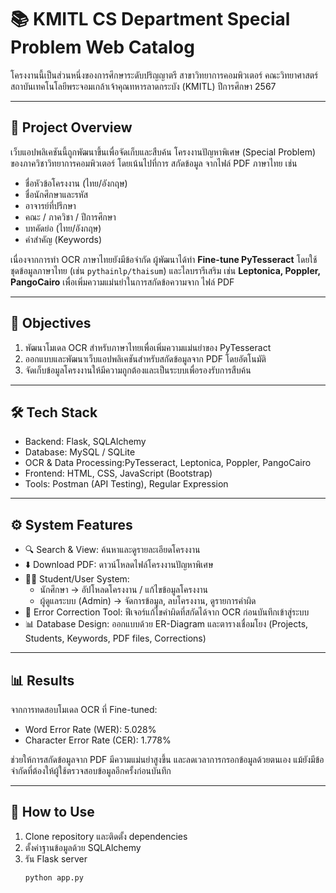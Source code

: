 # 📚 KMITL CS Department Special Problem Web Catalog

โครงงานนี้เป็นส่วนหนึ่งของการศึกษาระดับปริญญาตรี สาขาวิทยาการคอมพิวเตอร์ คณะวิทยาศาสตร์  
สถาบันเทคโนโลยีพระจอมเกล้าเจ้าคุณทหารลาดกระบัง (KMITL) ปีการศึกษา 2567  

---

## 📖 Project Overview
เว็บแอปพลิเคชันนี้ถูกพัฒนาขึ้นเพื่อจัดเก็บและสืบค้น โครงงานปัญหาพิเศษ (Special Problem) ของภาควิชาวิทยาการคอมพิวเตอร์ โดยเน้นไปที่การ สกัดข้อมูล จากไฟล์ PDF ภาษาไทย เช่น  
- ชื่อหัวข้อโครงงาน (ไทย/อังกฤษ)  
- ชื่อนักศึกษาและรหัส  
- อาจารย์ที่ปรึกษา  
- คณะ / ภาควิชา / ปีการศึกษา  
- บทคัดย่อ (ไทย/อังกฤษ)  
- คำสำคัญ (Keywords)  

เนื่องจากการทำ OCR ภาษาไทยยังมีข้อจำกัด ผู้พัฒนาได้ทำ **Fine-tune PyTesseract** โดยใช้ชุดข้อมูลภาษาไทย (เช่น `pythainlp/thaisum`) และไลบรารีเสริม เช่น **Leptonica, Poppler, PangoCairo** เพื่อเพิ่มความแม่นยำในการสกัดข้อความจาก ไฟล์ PDF  

---

## 🎯 Objectives
1. พัฒนาโมเดล OCR สำหรับภาษาไทยเพื่อเพิ่มความแม่นยำของ PyTesseract  
2. ออกแบบและพัฒนาเว็บแอปพลิเคชันสำหรับสกัดข้อมูลจาก PDF โดยอัตโนมัติ  
3. จัดเก็บข้อมูลโครงงานให้มีความถูกต้องและเป็นระบบเพื่อรองรับการสืบค้น  

---

## 🛠 Tech Stack
- Backend: Flask, SQLAlchemy  
- Database: MySQL / SQLite  
- OCR & Data Processing:PyTesseract, Leptonica, Poppler, PangoCairo  
- Frontend: HTML, CSS, JavaScript (Bootstrap)  
- Tools: Postman (API Testing), Regular Expression  

---

## ⚙️ System Features
- 🔍 Search & View: ค้นหาและดูรายละเอียดโครงงาน  
- ⬇️ Download PDF: ดาวน์โหลดไฟล์โครงงานปัญหาพิเศษ  
- 👩‍🎓 Student/User System:  
  - นักศึกษา → อัปโหลดโครงงาน / แก้ไขข้อมูลโครงงาน  
  - ผู้ดูแลระบบ (Admin) → จัดการข้อมูล, ลบโครงงาน, ดูรายการคำผิด  
- 📝 Error Correction Tool: ฟีเจอร์แก้ไขคำผิดที่สกัดได้จาก OCR ก่อนบันทึกเข้าสู่ระบบ  
- 📊 Database Design: ออกแบบด้วย ER-Diagram และตารางเชื่อมโยง (Projects, Students, Keywords, PDF files, Corrections)

---

## 📊 Results
จากการทดสอบโมเดล OCR ที่ Fine-tuned:  
- Word Error Rate (WER): 5.028%  
- Character Error Rate (CER): 1.778%

ช่วยให้การสกัดข้อมูลจาก PDF มีความแม่นยำสูงขึ้น และลดเวลาการกรอกข้อมูลด้วยตนเอง แม้ยังมีข้อจำกัดที่ต้องให้ผู้ใช้ตรวจสอบข้อมูลอีกครั้งก่อนบันทึก 

---

## 🚀 How to Use
1. Clone repository และติดตั้ง dependencies  
2. ตั้งค่าฐานข้อมูลด้วย SQLAlchemy  
3. รัน Flask server  
   ```bash
   python app.py



